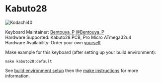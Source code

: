 # Kabuto28

![Kodachi40](https://i.imgur.com/xq9PtQT.jpg)

Keyboard Maintainer: [Bentouya_P](https://github.com/BentouyaP) [@Bentouya_P](https://twitter.com/Bentouya_P)  
Hardware Supported: Kabuto28 PCB, Pro Micro ATmega32u4  
Hardware Availability: Order your own [yourself](https://github.com/BentouyaP/Gerber/Kabuto28)

Make example for this keyboard (after setting up your build environment):

    make kabuto28:default

See [build environment setup](https://docs.qmk.fm/#/getting_started_build_tools) then the [make instructions](https://docs.qmk.fm/#/getting_started_make_guide) for more information.
